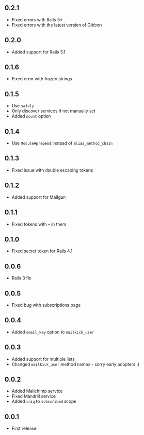 ## 0.2.1

- Fixed errors with Rails 5+
- Fixed errors with the latest version of Gibbon

## 0.2.0

- Added support for Rails 5.1

## 0.1.6

- Fixed error with frozen strings

## 0.1.5

- Use `safely`
- Only discover services if not manually set
- Added `mount` option

## 0.1.4

- Use `Module#prepend` instead of `alias_method_chain`

## 0.1.3

- Fixed issue with double escaping tokens

## 0.1.2

- Added support for Mailgun

## 0.1.1

- Fixed tokens with `+` in them

## 0.1.0

- Fixed secret token for Rails 4.1

## 0.0.6

- Rails 3 fix

## 0.0.5

- Fixed bug with subscriptions page

## 0.0.4

- Added `email_key` option to `mailkick_user`

## 0.0.3

- Added support for multiple lists
- Changed `mailkick_user` method names - sorry early adopters :(

## 0.0.2

- Added Mailchimp service
- Fixed Mandrill service
- Added `uniq` to `subscribed` scope

## 0.0.1

- First release

